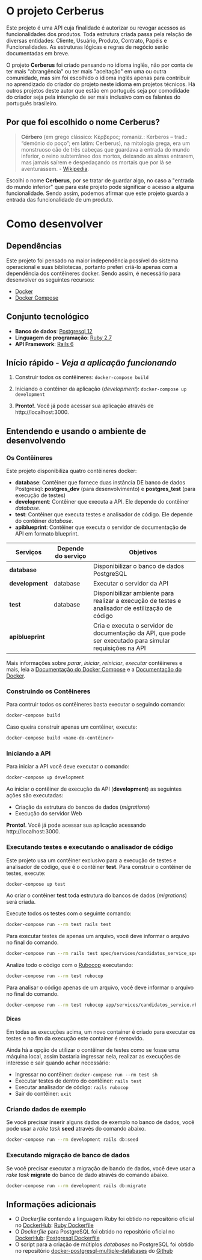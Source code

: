 # O projeto Cerberus
Este projeto é uma API cuja finalidade é autorizar ou revogar acessos as funcionalidades dos produtos. Toda estrutura criada passa pela relação de diversas entidades: Cliente, Usuário, Produto, Contrato, Papéis e Funcionalidades. As estruturas lógicas e regras de negócio serão documentadas em breve.

O projeto **Cerberus** foi criado pensando no idioma inglês, não por conta de ter mais "abrangência" ou ter mais "aceitação" em uma ou outra comunidade, mas sim foi escolhido o idioma inglês apenas para contribuir no aprendizado do criador do projeto neste idioma em projetos técnicos. Há outros projetos deste autor que estão em português seja por comodidade do criador seja pela intenção de ser mais inclusivo com os falantes do português brasileiro.

## Por que foi escolhido o nome Cerberus?
> **Cérbero** (em grego clássico: Κέρβερος; romaniz.: Kerberos – trad.: “demónio do poço”; em latim: Cerberus), na mitologia grega, era um monstruoso cão de três cabeças que guardava a entrada do mundo inferior, o reino subterrâneo dos mortos, deixando as almas entrarem, mas jamais saírem e despedaçando os mortais que por lá se aventurassem. - [Wikipedia](https://pt.wikipedia.org/wiki/C%C3%A9rbero).

Escolhi o nome **Cerberus**, por se tratar de guardar algo, no caso a "entrada do mundo inferior" que para este projeto pode significar o acesso a alguma funcionalidade. Sendo assim, podemos afirmar que este projeto guarda a entrada das funcionalidade de um produto.

# Como desenvolver

## Dependências
Este projeto foi pensado na maior independência possível do sistema operacional e suas bibliotecas, portanto preferi criá-lo apenas com a dependência dos contêineres docker. Sendo assim, é necessário para desenvolver os seguintes recursos:

- [Docker](https://docs.docker.com/install/)
- [Docker Compose](https://docs.docker.com/compose/install/)

## Conjunto tecnológico

- **Banco de dados**: [Postgresql 12](https://www.postgresql.org/)
- **Linguagem de programação**: [Ruby 2.7](https://ruby-doc.org/core-2.7.0/)
- **API Framework**: [Rails 6](https://guides.rubyonrails.org/)

## Início rápido - *Veja a aplicação funcionando*

1. Construir todos os contêineres: ```docker-compose build```

2. Iniciando o contêiner da aplicação (*development*): ```docker-compose up development```

3. **Pronto!**. Você já pode acessar sua aplicação através de http://localhost:3000.

## Entendendo e usando o ambiente de desenvolvendo

### Os Contêineres

Este projeto disponibiliza quatro contêineres docker:

- **database**: Contêiner que fornece duas instância DE banco de dados Postgresql: **postgres_dev** (para desenvolvimento) e **postgres_test** (para execução de testes)
- **development**: Contêiner que executa a API. Ele depende do contêiner *database*.
- **test**: Contêiner que executa testes e analisador de código. Ele depende do contêiner *database*.
- **apiblueprint**: Contêiner que executa o servidor de documentação de API em formato blueprint.

| Serviços         | Depende do serviço | Objetivos                                                                                                |
|------------------|--------------------|----------------------------------------------------------------------------------------------------------|
| **database**     |                    | Disponibilizar o banco de dados PostgreSQL                                                               |
| **development**  | database           | Executar o servidor da API                                                                               |
| **test**         | database           | Disponibilizar ambiente para realizar a execução de testes e analisador de estilização de código         |
| **apiblueprint** |                    | Cria e executa o servidor de documentação da API, que pode ser executado para simular requisições na API |

Mais informações sobre *parar*, *iniciar*, *reiniciar*, *executar* contêineres e mais, leia a [Documentação do Docker Compose](https://docs.docker.com/compose/) e a [Documentação do Docker](https://docs.docker.com/).

### Construindo os Contêineres

Para contruir todos os contêineres basta executar o seguindo comando:

```bash
docker-compose build
```

Caso queira construir apenas um contêiner, execute:

```bash
docker-compose build <name-do-contêiner>
```

### Iniciando a API

Para iniciar a API você deve executar o comando:
```bash
docker-compose up development
```

Ao iniciar o contêiner de execução da API (**development**) as seguintes ações são executadas:
- Criação da estrutura do bancos de dados (*migrations*)
- Execução do servidor Web

**Pronto!**. Você já pode acessar sua aplicação acessando http://localhost:3000.

### Executando testes e executando o analisador de código

Este projeto usa um contêiner exclusivo para a execução de testes e analisador de código, que é o contêiner **test**. Para construir o contêiner de testes, execute:

```bash
docker-compose up test
```

Ao criar o contêiner **test** toda estrutura do bancos de dados (*migrations*) será criada.

Execute todos os testes com o seguinte comando:

```bash
docker-compose run --rm test rails test
```

Para executar testes de apenas um arquivo, você deve informar o arquivo no final do comando.

```bash
docker-compose run --rm rails test spec/services/candidatos_service_spec.rb
```

Analize todo o código com o [Rubocop](https://github.com/rubocop-hq/rubocop) executando:

```bash
docker-compose run --rm test rubocop
```

Para analisar o código apenas de um arquivo, você deve informar o arquivo no final do comando.

```bash
docker-compose run --rm test rubocop app/services/candidatos_service.rb
```

#### Dicas
Em todas as execuções acima, um novo container é criado para executar os testes e no fim da execução este container é removido.

Ainda há a opção de utilizar o contêiner de testes como se fosse uma máquina local, assim bastaria ingressar nela, realizar as execuções de interesse e sair quando achar necessário:

- Ingressar no contêiner: ```docker-compose run --rm test sh```
- Executar testes de dentro do contêiner: ```rails test```
- Executar analisador de código: ```rails rubocop```
- Sair do contêiner: ```exit```

### Criando dados de exemplo

Se você precisar inserir alguns dados de exemplo no banco de dados, você pode usar a *rake task* **seed** através do comando abaixo.

```bash
docker-compose run --rm development rails db:seed
```

### Executando migração de banco de dados

Se você precisar executar a migração de bando de dados, você deve usar a *rake task* **migrate** do banco de dado através do comando abaixo.

```bash
docker-compose run --rm development rails db:migrate
```

## Informações adicionais
- O *Dockerfile* contendo a linguagem Ruby foi obtido no repositório oficial no [DockerHub](https://hub.docker.com/): [Ruby Dockerfile](https://hub.docker.com/_/ruby/)
- O *Dockerfile* para PostgreSQL foi obtido no repositório oficial no [DockerHub](https://hub.docker.com/): [Postgresql Dockerfile](https://hub.docker.com/_/postgres/)
- O script para a criação de mútiplos *databases* no PostgreSQL foi obtido no repositório [docker-postgresql-multiple-databases](https://github.com/mrts/docker-postgresql-multiple-databases) do [Github](https://github.com)
